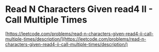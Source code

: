 # Read N Characters Given read4 II - Call Multiple Times

[https://leetcode.com/problems/read-n-characters-given-read4-ii-call-multiple-times/description/](https://leetcode.com/problems/read-n-characters-given-read4-ii-call-multiple-times/description/)
